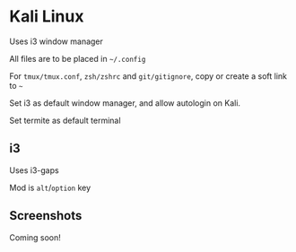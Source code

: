 # Kali Linux
Uses i3 window manager

All files are to be placed in `~/.config`

For `tmux/tmux.conf`, `zsh/zshrc` and `git/gitignore`, copy or create a soft link to `~`

Set i3 as default window manager, and allow autologin on Kali.

Set termite as default terminal

## i3
Uses i3-gaps

Mod is `alt`/`option` key

## Screenshots
Coming soon!
